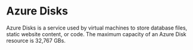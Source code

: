 # Azure Disks
Azure Disks is a service used by virtual machines to store database files, static website content, or code. The maximum capacity of an Azure Disk resource is 32,767 GBs. 
